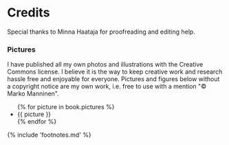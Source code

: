 # Credits


Special thanks to Minna Haataja for proofreading and editing help.


### Pictures

I have published all my own photos and illustrations with the Creative Commons license<!-- cite author="wikipedia.org" title="Creative Commons license" date="" location="" type="website" href="http://en.wikipedia.org/wiki/Creative_Commons_license" -->. I believe it is the way to keep creative work and research hassle free and enjoyable for everyone. Pictures and figures below without a copyright notice are my own work, i.e. free to use with a mention "&copy; Marko Manninen".

<ul class="pictures">
{% for picture in book.pictures %}<li>{{ picture }}</li>{% endfor %}
</ul>

{% include 'footnotes.md' %}
